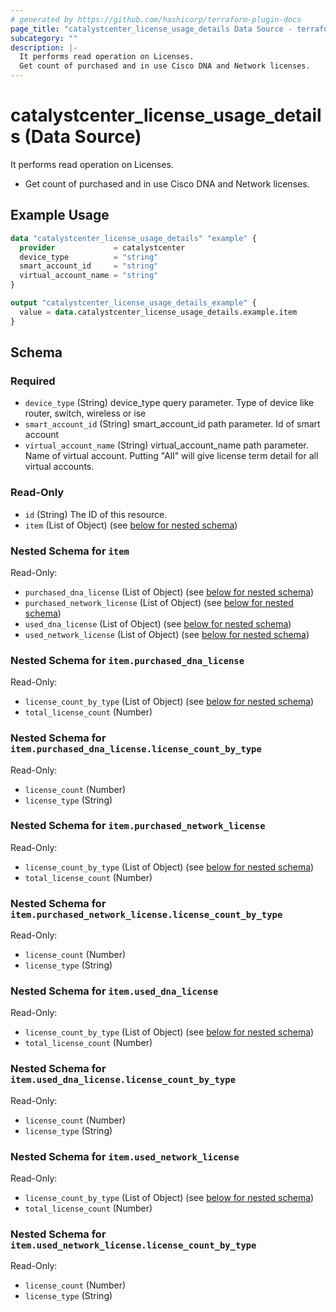 ```yaml
---
# generated by https://github.com/hashicorp/terraform-plugin-docs
page_title: "catalystcenter_license_usage_details Data Source - terraform-provider-catalystcenter"
subcategory: ""
description: |-
  It performs read operation on Licenses.
  Get count of purchased and in use Cisco DNA and Network licenses.
---
```


# catalystcenter_license_usage_details (Data Source)

It performs read operation on Licenses.

- Get count of purchased and in use Cisco DNA and Network licenses.

## Example Usage

```terraform
data "catalystcenter_license_usage_details" "example" {
  provider             = catalystcenter
  device_type          = "string"
  smart_account_id     = "string"
  virtual_account_name = "string"
}

output "catalystcenter_license_usage_details_example" {
  value = data.catalystcenter_license_usage_details.example.item
}
```

<!-- schema generated by tfplugindocs -->
## Schema

### Required

- `device_type` (String) device_type query parameter. Type of device like router, switch, wireless or ise
- `smart_account_id` (String) smart_account_id path parameter. Id of smart account
- `virtual_account_name` (String) virtual_account_name path parameter. Name of virtual account. Putting "All" will give license term detail for all virtual accounts.

### Read-Only

- `id` (String) The ID of this resource.
- `item` (List of Object) (see [below for nested schema](#nestedatt--item))

<a id="nestedatt--item"></a>
### Nested Schema for `item`

Read-Only:

- `purchased_dna_license` (List of Object) (see [below for nested schema](#nestedobjatt--item--purchased_dna_license))
- `purchased_network_license` (List of Object) (see [below for nested schema](#nestedobjatt--item--purchased_network_license))
- `used_dna_license` (List of Object) (see [below for nested schema](#nestedobjatt--item--used_dna_license))
- `used_network_license` (List of Object) (see [below for nested schema](#nestedobjatt--item--used_network_license))

<a id="nestedobjatt--item--purchased_dna_license"></a>
### Nested Schema for `item.purchased_dna_license`

Read-Only:

- `license_count_by_type` (List of Object) (see [below for nested schema](#nestedobjatt--item--purchased_dna_license--license_count_by_type))
- `total_license_count` (Number)

<a id="nestedobjatt--item--purchased_dna_license--license_count_by_type"></a>
### Nested Schema for `item.purchased_dna_license.license_count_by_type`

Read-Only:

- `license_count` (Number)
- `license_type` (String)



<a id="nestedobjatt--item--purchased_network_license"></a>
### Nested Schema for `item.purchased_network_license`

Read-Only:

- `license_count_by_type` (List of Object) (see [below for nested schema](#nestedobjatt--item--purchased_network_license--license_count_by_type))
- `total_license_count` (Number)

<a id="nestedobjatt--item--purchased_network_license--license_count_by_type"></a>
### Nested Schema for `item.purchased_network_license.license_count_by_type`

Read-Only:

- `license_count` (Number)
- `license_type` (String)



<a id="nestedobjatt--item--used_dna_license"></a>
### Nested Schema for `item.used_dna_license`

Read-Only:

- `license_count_by_type` (List of Object) (see [below for nested schema](#nestedobjatt--item--used_dna_license--license_count_by_type))
- `total_license_count` (Number)

<a id="nestedobjatt--item--used_dna_license--license_count_by_type"></a>
### Nested Schema for `item.used_dna_license.license_count_by_type`

Read-Only:

- `license_count` (Number)
- `license_type` (String)



<a id="nestedobjatt--item--used_network_license"></a>
### Nested Schema for `item.used_network_license`

Read-Only:

- `license_count_by_type` (List of Object) (see [below for nested schema](#nestedobjatt--item--used_network_license--license_count_by_type))
- `total_license_count` (Number)

<a id="nestedobjatt--item--used_network_license--license_count_by_type"></a>
### Nested Schema for `item.used_network_license.license_count_by_type`

Read-Only:

- `license_count` (Number)
- `license_type` (String)
